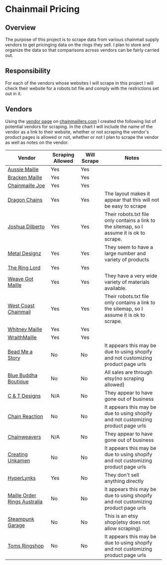 # Chainmail Pricing

## Overview

The purpose of this project is to scrape data from various chainmail supply vendors to get pricinging data on the rings they sell. I plan to store and organize the data so that comparisons across vendors can be fairly carried out.

## Responsibility

For each of the vendors whose websites I will scrape in this project I will check their website for a robots.txt file and comply with the restrictions set out in it.

## Vendors

Using the [vendor page](https://chainmaillers.com/reviews/categories/suppliers.4/) on [chainmaillers.com](https://chainmaillers.com/) I created the following list of potential vendors for scraping. In the chart I will include the name of the vendor as a link to their website, whether or not scraping the vendor's product pages is allowed or not, whether or not I plan to scrape the vendor as well as notes on the vendor.

| **Vendor**                                                                    | **Scraping Allowed** | **Will Scrape** | **Notes**                                                                                  |
|-------------------------------------------------------------------------------|----------------------|-----------------|--------------------------------------------------------------------------------------------|
| [Aussie Maille](https://www.aussiemaille.com/)                                | Yes                  | Yes             |                                                                                            |
| [Bracken Maille](https://brackenmaille.com/)                                  | Yes                  | Yes             |                                                                                            |
| [Chainmaille Joe](https://www.chainmailjoe.com/)                              | Yes                  | Yes             |                                                                                            |
| [Dragon Chains](https://www.dragonchains.com/)                                | Yes                  | Yes             | The layout makes it appear that this will not be easy to scrape                            |
| [Joshua Dilberto](https://www.joshuadiliberto.com/JD_newWebPages/index.php)   | Yes                  | Yes             | Their robots.txt file only contains a link to the sitemap, so I assume it is ok to scrape. |
| [Metal Designz](https://www.metaldesignz.com/)                                | Yes                  | Yes             | They seem to have a large number and variety of products                                   |
| [The Ring Lord](https://theringlord.com/)                                     | Yes                  | Yes             |                                                                                            |
| [Weave Got Maille](https://weavegotmaille.com/)                               | Yes                  | Yes             | They have a very wide variety of materials available.                                      |
| [West Coast Chainmail](https://www.westcoastchainmail.com/index.html)         | Yes                  | Yes             | Their robots.txt file only contains a link to the sitemap, so I assume it is ok to scrape. |
| [Whitney Maille](https://whitneymaille.square.site/)                          | Yes                  | Yes             |                                                                                            |
| [WraithMaille](https://www.wraithmaille.co.uk/)                               | Yes                  | Yes             |                                                                                            |
| [Bead Me a Story](https://www.beadmeastory.com/)                              | No                   | No              | It appears this may be due to using shopify and not customizing product page urls          |
| [Blue Buddha Boutique](http://www.bluebuddhaboutique.com/)                    | No                   | No              | All sales are through etsy(no scraping allowed)                                            |
| [C & T Designs](http://www.candtdesigns.com/)                                 | N/A                  | No              | They appear to have gone out of business                                                   |
| [Chain Reaction](https://www.chain-reaction.ca/)                              | No                   | No              | It appears this may be due to using shopify and not customizing product page urls          |
| [Chainweavers](https://chainweavers.com/)                                     | N/A                  | No              | They appear to have gone out of business                                                   |
| [Creating Unkamen](https://www.wraithmaille.co.uk/)                           | No                   | No              | It appears this may be due to using shopify and not customizing product page urls          |
| [HyperLynks](https://hyperlynks.ca/index.html)                                | Yes                  | No              | They don't sell anything directly                                                          |
| [Maille Order Rings Australia](https://www.mailleorderringsaustralia.com.au/) | No                   | No              | It appears this may be due to using shopify and not customizing product page urls          |
| [Steampunk Garage](https://www.etsy.com/shop/spgsupplies/?etsrc=sdt)          | No                   | No              | This is an etsy shop(etsy does not allow scraping).                                        |
| [Toms Ringshop](https://toms-ringshop.at/)                                    | No                   | No              | It appears this may be due to using shopify and not customizing product page urls          |
